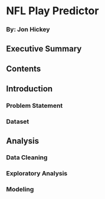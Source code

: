 # NFL Play Predictor

### By: Jon Hickey

## Executive Summary

## Contents

## Introduction

### Problem Statement

### Dataset

## Analysis

### Data Cleaning

### Exploratory Analysis

### Modeling
